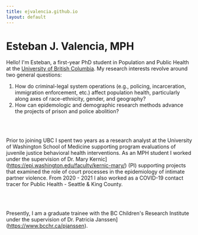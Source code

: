 ```yaml
---
title: ejvalencia.github.io
layout: default
---
```


# Esteban J. Valencia, MPH

Hello! I'm Esteban, a first-year PhD student in Population and Public Health at the [University of British Columbia](https://www.spph.ubc.ca/). My research interests revolve around two general questions: 

1. How do criminal-legal system operations (e.g., policing, incarceration, immigration enforcement, etc.) affect population health, particularly along axes of race-ethnicity, gender, and geography?
2. How can epidemologic and demographic research methods advance the projects of prison and police abolition?

<br />
<br />

Prior to joining UBC I spent two years as a research analyst at the University of Washington School of Medicine supporting program evaluations of juvenile justice behavioral health interventions. As an MPH student I worked under the supervision of Dr. Mary Kernic](https://epi.washington.edu/faculty/kernic-mary/) (PI) supporting projects that examined the role of court processes in the epidemiology of intimate partner violence. From 2020 - 2021 I also worked as a COVID-19 contact tracer for Public Health - Seattle & King County.

<br />
<br />

Presently, I am a graduate trainee with the BC Children's Research Institute under the supervision of Dr. Patricia Janssen](https://www.bcchr.ca/pjanssen).
